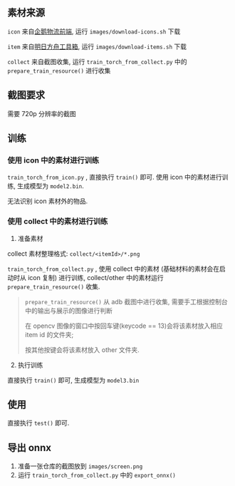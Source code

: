 ## 素材来源

`icon` 来自[企鹅物流前端](https://github.com/penguin-statistics/frontend-v2), 运行 `images/download-icons.sh` 下载

`item` 来自[明日方舟工具箱](https://github.com/arkntools/arknights-toolbox), 运行 `images/download-items.sh` 下载

`collect` 来自截图收集, 运行 `train_torch_from_collect.py` 中的 `prepare_train_resource()` 进行收集

## 截图要求

需要 720p 分辨率的截图

## 训练

### 使用 icon 中的素材进行训练

 `train_torch_from_icon.py` , 直接执行 `train()` 即可. 使用 icon 中的素材进行训练, 生成模型为 `model2.bin`.

无法识别 icon 素材外的物品. 

### 使用 collect 中的素材进行训练

1. 准备素材

collect 素材整理格式: `collect/<itemId>/*.png`

 `train_torch_from_collect.py` , 使用 collect 中的素材 (基础材料的素材会在启动时从 icon 复制) 进行训练, collect/other 中的素材运行 `prepare_train_resource()` 收集.

>  `prepare_train_resource()` 从 adb 截图中进行收集, 需要手工根据控制台中的输出与展示的图像进行判断
>
> 在 opencv 图像的窗口中按回车键(keycode == 13)会将该素材放入相应 item id 的文件夹;
>
> 按其他按键会将该素材放入 other 文件夹.

2. 执行训练

直接执行 `train()` 即可, 生成模型为 `model3.bin`

## 使用

直接执行 `test()` 即可.

## 导出 onnx

1. 准备一张仓库的截图放到 `images/screen.png` 
2. 运行 `train_torch_from_collect.py` 中的 `export_onnx()`